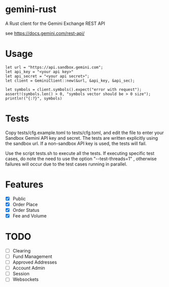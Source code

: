 # gemini-rust

A Rust client for the Gemini Exchange REST API

see https://docs.gemini.com/rest-api/

# Usage

    let url = "https://api.sandbox.gemini.com";
    let api_key = "<your api key>"
    let api_secret = "<your api secret>";
    let client = GeminiClient::new(&url, &api_key, &api_sec);
    
    let symbols = client.symbols().expect("error with request");
    assert!(symbols.len() > 0, "symbols vector should be > 0 size");
    println!("{:?}", symbols)

# Tests

Copy tests/cfg.example.toml to tests/cfg.toml, and edit the file to enter your Sandbox Gemini API key and secret.
The tests are written explicitly using the sandbox url.
If a non-sandbox API key is used, the tests will fail.

Use the script tests.sh to execute all the tests.
If executing specific test cases, do note the need to use the option "--test-threads=1" ,
otherwise failures will occur due to the test cases running in parallel.

# Features

- [x] Public
- [x] Order Place
- [x] Order Status
- [x] Fee and Volume

# TODO

- [ ] Clearing 
- [ ] Fund Management
- [ ] Approved Addresses
- [ ] Account Admin
- [ ] Session
- [ ] Websockets

